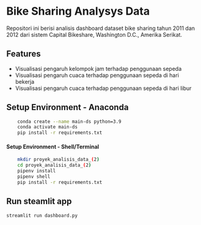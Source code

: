 # Bike Sharing Analysys Data
Repositori ini berisi analisis dashboard dataset bike sharing tahun 2011 dan 2012 dari sistem Capital Bikeshare, Washington D.C., Amerika Serikat.

## Features

- Visualisasi pengaruh kelompok jam terhadap penggunaan sepeda
- Visualisasi pengaruh cuaca terhadap penggunaan sepeda di hari bekerja
- Visualisasi pengaruh cuaca terhadap penggunaan sepeda di hari libur

## Setup Environment - Anaconda
```bash
    conda create --name main-ds python=3.9
    conda activate main-ds
    pip install -r requirements.txt
```

#### Setup Environment - Shell/Terminal
```bash
    mkdir proyek_analisis_data_(2)
    cd proyek_analisis_data_(2)
    pipenv install
    pipenv shell
    pip install -r requirements.txt
```

## Run steamlit app
```bash
streamlit run dashboard.py
```

